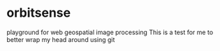 # orbitsense
playground for web geospatial image processing
This is a test for me to better wrap my head around using git
